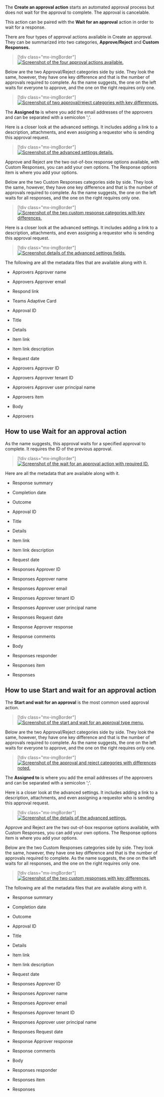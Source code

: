 The **Create an approval action** starts an automated approval process but does not wait for the approval to complete. The approval is cancelable.

This action can be paired with the **Wait for an approval** action in order to wait for a response.

There are four types of approval actions available in Create an approval. They can be summarized into two categories, **Approve/Reject** and **Custom Responses.**

> [!div class="mx-imgBorder"]
> [![Screenshot of the four approval actions available.](../media/four-create-approvals.png)](../media/four-create-approvals.png#lightbox)

Below are the two Approval/Reject categories side by side. They look the same, however, they have one key difference and that is the number of approvals required to complete. As the name suggests, the one on the left waits for everyone to approve, and the one on the right requires only one.

> [!div class="mx-imgBorder"]
> [![Screenshot of two approval/reject categories with key differences.](../media/approve-reject-types.png)](../media/approve-reject-types.png#lightbox)

The **Assigned to** is where you add the email addresses of the approvers and can be separated with a semicolon ';'.

Here is a closer look at the advanced settings. It includes adding a link to a description, attachments, and even assigning a requestor who is sending this approval request.

> [!div class="mx-imgBorder"]
> [![Screenshot of the advanced settings details.](../media/advanced-settings-create-approval.png)](../media/advanced-settings-create-approval.png#lightbox)

Approve and Reject are the two out-of-box response options available, with Custom Responses, you can add your own options. The Response options item is where you add your options.

Below are the two Custom Responses categories side by side. They look the same, however, they have one key difference and that is the number of approvals required to complete. As the name suggests, the one on the left waits for all responses, and the one on the right requires only one.

> [!div class="mx-imgBorder"]
> [![Screenshot of the two custom response categories with key differences.](../media/custom-approval-reject-types.jpg)](../media/custom-approval-reject-types.jpg#lightbox)

Here is a closer look at the advanced settings. It includes adding a link to a description, attachments, and even assigning a requestor who is sending this approval request.

> [!div class="mx-imgBorder"]
> [![Screenshot details of the advanced settings fields.](../media/advanced-settings-create-approval.png)](../media/advanced-settings-create-approval.png#lightbox)

The following are all the metadata files that are available along with it.

-   Approvers Approver name

-   Approvers Approver email

-   Respond link

-   Teams Adaptive Card

-   Approval ID

-   Title

-   Details

-   Item link

-   Item link description

-   Request date

-   Approvers Approver ID

-   Approvers Approver tenant ID

-   Approvers Approver user principal name

-   Approvers item

-   Body

-   Approvers

## How to use Wait for an approval action

As the name suggests, this approval waits for a specified approval to complete. It requires the ID of the previous approval.

> [!div class="mx-imgBorder"]
> [![Screenshot of the wait for an approval action with required ID.](../media/wait-approval.png)](../media/wait-approval.png#lightbox)

Here are all the metadata that are available along with it.

-   Response summary

-   Completion date

-   Outcome

-   Approval ID

-   Title

-   Details

-   Item link

-   Item link description

-   Request date

-   Responses Approver ID

-   Responses Approver name

-   Responses Approver email

-   Responses Approver tenant ID

-   Responses Approver user principal name

-   Responses Request date

-   Response Approver response

-   Response comments

-   Body

-   Responses responder

-   Responses item

-   Responses

## How to use Start and wait for an approval action

The **Start and wait for an approval** is the most common used approval action.

> [!div class="mx-imgBorder"]
> [![Screenshot of the start and wait for an approval type menu.](../media/start-wait-approval-type-menu.png)](../media/start-wait-approval-type-menu.png#lightbox)

Below are the two Approval/Reject categories side by side. They look the same, however, they have one key difference and that is the number of approvals required to complete. As the name suggests, the one on the left waits for everyone to approve, and the one on the right requires only one.

> [!div class="mx-imgBorder"]
> [![Screenshot of the approval and reject categories with differences noted.](../media/start-wait-approval-types.png)](../media/start-wait-approval-types.png#lightbox)

The **Assigned to** is where you add the email addresses of the approvers and can be separated with a semicolon ';'.

Here is a closer look at the advanced settings. It includes adding a link to a description, attachments, and even assigning a requestor who is sending this approval request.

> [!div class="mx-imgBorder"]
> [![Screenshot of the details of the advanced settings.](../media/advanced-settings-create-approval.png)](../media/advanced-settings-create-approval.png#lightbox)

Approve and Reject are the two out-of-box response options available, with Custom Responses, you can add your own options. The Response options item is where you add your options.

Below are the two Custom Responses categories side by side. They look the same, however, they have one key difference and that is the number of approvals required to complete. As the name suggests, the one on the left waits for all responses, and the one on the right requires only one.

> [!div class="mx-imgBorder"]
> [![Screenshot of the two custom responses with key differences.](../media/start-wait-approval-custom-responses.png)](../media/start-wait-approval-custom-responses.png#lightbox)

The following are all the metadata files that are available along with it.

-   Response summary

-   Completion date

-   Outcome

-   Approval ID

-   Title

-   Details

-   Item link

-   Item link description

-   Request date

-   Responses Approver ID

-   Responses Approver name

-   Responses Approver email

-   Responses Approver tenant ID

-   Responses Approver user principal name

-   Responses Request date

-   Response Approver response

-   Response comments

-   Body

-   Responses responder

-   Responses item

-   Responses
